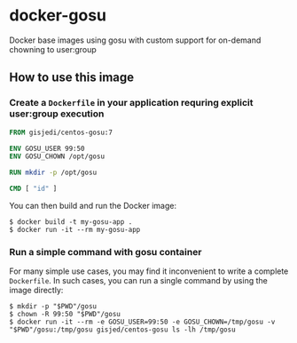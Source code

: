 # docker-gosu
Docker base images using gosu with custom support for on-demand chowning to user:group

## How to use this image

### Create a `Dockerfile` in your application requring explicit user:group execution

```dockerfile
FROM gisjedi/centos-gosu:7

ENV GOSU_USER 99:50
ENV GOSU_CHOWN /opt/gosu

RUN mkdir -p /opt/gosu

CMD [ "id" ]
```

You can then build and run the Docker image:

```console
$ docker build -t my-gosu-app .
$ docker run -it --rm my-gosu-app
```

### Run a simple command with gosu container 

For many simple use cases, you may find it inconvenient to write a complete `Dockerfile`. In such cases, you can run a single command by using the image directly:

```console
$ mkdir -p "$PWD"/gosu
$ chown -R 99:50 "$PWD"/gosu
$ docker run -it --rm -e GOSU_USER=99:50 -e GOSU_CHOWN=/tmp/gosu -v "$PWD"/gosu:/tmp/gosu gisjed/centos-gosu ls -lh /tmp/gosu
```
